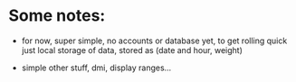 # Some notes:

* for now, super simple, no accounts or database yet, to get rolling quick just local storage of data, stored as (date and hour, weight)

* simple other stuff, dmi, display ranges...